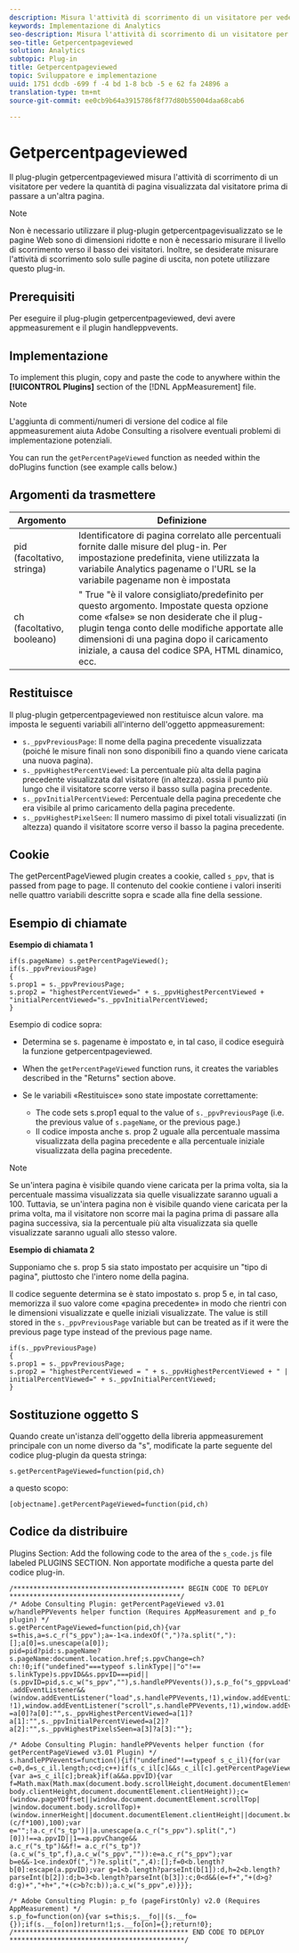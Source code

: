```yaml
---
description: Misura l'attività di scorrimento di un visitatore per vedere la quantità di pagina visualizzata prima di passare a un'altra pagina. Questo plug-in consente di determinare il volume di contenuto visualizzato dagli utenti in medie, in modo da ottimizzare le lunghezze di pagina e i layout in base ai comportamenti utente.
keywords: Implementazione di Analytics
seo-description: Misura l'attività di scorrimento di un visitatore per vedere la quantità di pagina visualizzata prima di passare a un'altra pagina. Questo plug-in consente di determinare il volume di contenuto visualizzato dagli utenti in medie, in modo da ottimizzare le lunghezze di pagina e i layout in base ai comportamenti utente.
seo-title: Getpercentpageviewed
solution: Analytics
subtopic: Plug-in
title: Getpercentpageviewed
topic: Sviluppatore e implementazione
uuid: 1751 dcdb -699 f -4 bd 1-8 bcb -5 e 62 fa 24896 a
translation-type: tm+mt
source-git-commit: ee0cb9b64a3915786f8f77d80b55004daa68cab6

---
```



# Getpercentpageviewed

Il plug-plugin getpercentpageviewed misura l'attività di scorrimento di un visitatore per vedere la quantità di pagina visualizzata dal visitatore prima di passare a un'altra pagina.

>[!NOTE]
>Non è necessario utilizzare il plug-plugin getpercentpagevisualizzato se le pagine Web sono di dimensioni ridotte e non è necessario misurare il livello di scorrimento verso il basso dei visitatori. Inoltre, se desiderate misurare l'attività di scorrimento solo sulle pagine di uscita, non potete utilizzare questo plug-in.

## Prerequisiti

Per eseguire il plug-plugin getpercentpageviewed, devi avere appmeasurement e il plugin handleppvevents.

## Implementazione

To implement this plugin, copy and paste the code to anywhere within the **[!UICONTROL Plugins]** section of the [!DNL AppMeasurement] file.

>[!NOTE]
>L'aggiunta di commenti/numeri di versione del codice al file appmeasurement aiuta Adobe Consulting a risolvere eventuali problemi di implementazione potenziali.

You can run the `getPercentPageViewed` function as needed within the doPlugins function (see example calls below.)

## Argomenti da trasmettere

| Argomento | Definizione |
|---|---|
| pid (facoltativo, stringa) | Identificatore di pagina correlato alle percentuali fornite dalle misure del plug-in. Per impostazione predefinita, viene utilizzata la variabile Analytics pagename o l'URL se la variabile pagename non è impostata |
| ch (facoltativo, booleano) | " True "è il valore consigliato/predefinito per questo argomento. Impostate questa opzione come «false» se non desiderate che il plug-plugin tenga conto delle modifiche apportate alle dimensioni di una pagina dopo il caricamento iniziale, a causa del codice SPA, HTML dinamico, ecc. |

## Restituisce

Il plug-plugin getpercentpageviewed non restituisce alcun valore. ma imposta le seguenti variabili all'interno dell'oggetto appmeasurement:

* `s._ppvPreviousPage`: Il nome della pagina precedente visualizzata (poiché le misure finali non sono disponibili fino a quando viene caricata una nuova pagina).
* `s._ppvHighestPercentViewed`: La percentuale più alta della pagina precedente visualizzata dal visitatore (in altezza). ossia il punto più lungo che il visitatore scorre verso il basso sulla pagina precedente.
* `s._ppvInitialPercentViewed`: Percentuale della pagina precedente che era visibile al primo caricamento della pagina precedente.
* `s._ppvHighestPixelSeen`: Il numero massimo di pixel totali visualizzati (in altezza) quando il visitatore scorre verso il basso la pagina precedente.

## Cookie

The getPercentPageViewed plugin creates a cookie, called `s_ppv`, that is passed from page to page. Il contenuto del cookie contiene i valori inseriti nelle quattro variabili descritte sopra e scade alla fine della sessione.

## Esempio di chiamate

**Esempio di chiamata 1**

```
if(s.pageName) s.getPercentPageViewed();
if(s._ppvPreviousPage)
{
s.prop1 = s._ppvPreviousPage;
s.prop2 = "highestPercentViewed=" + s._ppvHighestPercentViewed + "initialPercentViewed="s._ppvInitialPercentViewed;
}  
```

Esempio di codice sopra:
* Determina se s. pagename è impostato e, in tal caso, il codice eseguirà la funzione getpercentpageviewed.
* When the `getPercentPageViewed` function runs, it creates the variables described in the "Returns" section above.
* Se le variabili «Restituisce» sono state impostate correttamente:

   * The code sets s.prop1 equal to the value of `s._ppvPreviousPag`e (i.e. the previous value of `s.pageName`, or the previous page.)
   * Il codice imposta anche s. prop 2 uguale alla percentuale massima visualizzata della pagina precedente e alla percentuale iniziale visualizzata della pagina precedente.

>[!NOTE]
>Se un'intera pagina è visibile quando viene caricata per la prima volta, sia la percentuale massima visualizzata sia quelle visualizzate saranno uguali a 100. Tuttavia, se un'intera pagina non è visibile quando viene caricata per la prima volta, ma il visitatore non scorre mai la pagina prima di passare alla pagina successiva, sia la percentuale più alta visualizzata sia quelle visualizzate saranno uguali allo stesso valore.

**Esempio di chiamata 2**

Supponiamo che s. prop 5 sia stato impostato per acquisire un "tipo di pagina", piuttosto che l'intero nome della pagina.

Il codice seguente determina se è stato impostato s. prop 5 e, in tal caso, memorizza il suo valore come «pagina precedente» in modo che rientri con le dimensioni visualizzate e quelle iniziali visualizzate. The value is still stored in the `s._ppvPreviousPage` variable but can be treated as if it were the previous page type instead of the previous page name.

```
if(s._ppvPreviousPage)
{
s.prop1 = s._ppvPreviousPage;
s.prop2 = "highestPercentViewed = " + s._ppvHighestPercentViewed + " | initialPercentViewed=" + s._ppvInitialPercentViewed;
}  
```

## Sostituzione oggetto S

Quando create un'istanza dell'oggetto della libreria appmeasurement principale con un nome diverso da "s", modificate la parte seguente del codice plug-plugin da questa stringa:

`s.getPercentPageViewed=function(pid,ch)`

a questo scopo:

`[objectname].getPercentPageViewed=function(pid,ch)`

## Codice da distribuire

Plugins Section: Add the following code to the area of the `s_code.js` file labeled PLUGINS SECTION. Non apportate modifiche a questa parte del codice plug-in.

```
/******************************************* BEGIN CODE TO DEPLOY *******************************************/ 
/* Adobe Consulting Plugin: getPercentPageViewed v3.01 w/handlePPVevents helper function (Requires AppMeasurement and p_fo plugin) */
s.getPercentPageViewed=function(pid,ch){var s=this,a=s.c_r("s_ppv");a=-1<a.indexOf(",")?a.split(","):[];a[0]=s.unescape(a[0]); 
pid=pid?pid:s.pageName?s.pageName:document.location.href;s.ppvChange=ch?ch:!0;if("undefined"===typeof s.linkType||"o"!==
s.linkType)s.ppvID&&s.ppvID===pid||(s.ppvID=pid,s.c_w("s_ppv",""),s.handlePPVevents()),s.p_fo("s_gppvLoad")&&window
.addEventListener&&(window.addEventListener("load",s.handlePPVevents,!1),window.addEventListener("click",s.handlePPVevents, !1),window.addEventListener("scroll",s.handlePPVevents,!1),window.addEventListener("resize",s.handlePPVevents,!1)),s._ppvPreviousPage
=a[0]?a[0]:"",s._ppvHighestPercentViewed=a[1]?a[1]:"",s._ppvInitialPercentViewed=a[2]?a[2]:"",s._ppvHighestPixelsSeen=a[3]?a[3]:""}; 

/* Adobe Consulting Plugin: handlePPVevents helper function (for getPercentPageViewed v3.01 Plugin) */ 
s.handlePPVevents=function(){if("undefined"!==typeof s_c_il){for(var c=0,d=s_c_il.length;c<d;c++)if(s_c_il[c]&&s_c_il[c].getPercentPageViewed){var a=s_c_il[c];break}if(a&&a.ppvID){var f=Math.max(Math.max(document.body.scrollHeight,document.documentElement.scrollHeight),Math.max(document.body.offsetHeight,document.documentElement.offsetHeight),Math.max(document.
body.clientHeight,document.documentElement.clientHeight));c=(window.pageYOffset||window.document.documentElement.scrollTop|
|window.document.body.scrollTop)+(window.innerHeight||document.documentElement.clientHeight||document.body.clientHeight);d=Math.min(Math.round
(c/f*100),100);var e="";!a.c_r("s_tp")||a.unescape(a.c_r("s_ppv").split(",")[0])!==a.ppvID||1==a.ppvChange&&
a.c_r("s_tp")&&f!= a.c_r("s_tp")?(a.c_w("s_tp",f),a.c_w("s_ppv","")):e=a.c_r("s_ppv");var b=e&&-1<e.indexOf(",")?e.split(",",4):[];f=0<b.length?b[0]:escape(a.ppvID);var g=1<b.length?parseInt(b[1]):d,h=2<b.length?parseInt(b[2]):d;b=3<b.length?parseInt(b[3]):c;0<d&&(e=f+","+(d>g?d:g)+","+h+","+(c>b?c:b));a.c_w("s_ppv",e)}}}; 

/* Adobe Consulting Plugin: p_fo (pageFirstOnly) v2.0 (Requires AppMeasurement) */ 
s.p_fo=function(on){var s=this;s.__fo||(s.__fo={});if(s.__fo[on])return!1;s.__fo[on]={};return!0}; 
/******************************************** END CODE TO DEPLOY ********************************************/
```
